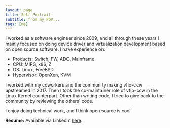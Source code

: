 ```yaml
---
layout: page
title: Self Portrait
subtitle: from my POV...
tags: [me]
---
```


I worked as a software engineer since 2009, and all through these years I mainly focused on doing device driver and virtualization development based on open source software. I have experience on:
* Products: Switch, FW, ADC, Mainframe
* CPU: MIPS, x86, Z
* OS: Linux, FreeBSD
* Hypervisor: OpenXen, KVM

I worked with my coworkers and the community making vfio-ccw upstreamed in 2017. Then I took the co-maintainer role of vfio-ccw in the Linux Kernel counterpart. Other than writing code, I tried to give back to the community by reviewing the others' code.

I enjoy doing technical work, and I think open source is cool.

**Resume:** Available via Linkedin [here](https://www.linkedin.com/in/dongjiashi/).
